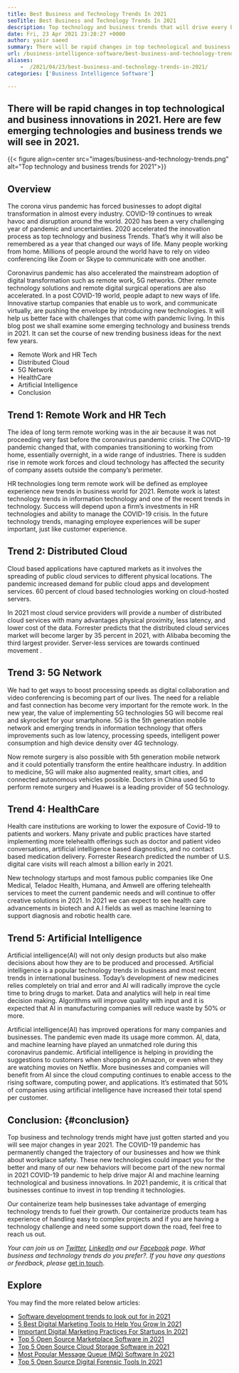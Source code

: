 ```yaml
---
title: Best Business and Technology Trends In 2021
seoTitle: Best Business and Technology Trends In 2021
description: Top technology and business trends that will drive every business in 2021. I believe every business around the world must adopt these new technology trends.
date: Fri, 23 Apr 2021 23:28:27 +0000
author: yasir saeed
summary: There will be rapid changes in top technological and business innovations in 2021. Here are few emerging technologies and business trends we will see in 2021.
url: /business-intelligence-software/best-business-and-technology-trends-in-2021/
aliases: 
    -  /2021/04/23/best-business-and-technology-trends-in-2021/
categories: ['Business Intelligence Software']

---
```

## There will be rapid changes in top technological and business innovations in 2021. Here are few emerging technologies and business trends we will see in 2021.

{{< figure align=center src="images/business-and-technology-trends.png" alt="Top technology and business trends for 2021">}}  

## **Overview**

The corona virus pandemic has forced businesses to adopt digital transformation in almost every industry. COVID-19 continues to wreak havoc and disruption around the world. 2020 has been a very challenging year of pandemic and uncertainties. 2020 accelerated the innovation process as top technology and business Trends. That’s why it will also be remembered as a year that changed our ways of life. Many people working from home. Millions of people around the world have to rely on video conferencing like Zoom or Skype to communicate with one another.

Coronavirus pandemic has also accelerated the mainstream adoption of digital transformation such as remote work, 5G networks. Other remote technology solutions and remote digital surgical operations are also accelerated. In a post COVID-19 world, people adapt to new ways of life. Innovative startup companies that enable us to work, and communicate virtually, are pushing the envelope by introducing new technologies. It will help us better face with challenges that come with pandemic living. In this blog post we shall examine some emerging technology and business trends in 2021. It can set the course of new trending business ideas for the next few years.

  * Remote Work and HR Tech
  * Distributed Cloud
  * 5G Network
  * HealthCare
  * Artificial Intelligence
  * Conclusion

## Trend 1: Remote Work and HR Tech

The idea of long term remote working was in the air because it was not proceeding very fast before the coronavirus pandemic crisis. The COVID-19 pandemic changed that, with companies transitioning to working from home, essentially overnight, in a wide range of industries. There is sudden rise in remote work forces and cloud technology has affected the security of company assets outside the company’s perimeter.

HR technologies long term remote work will be defined as employee experience new trends in business world for 2021. Remote work is latest technology trends in information technology and one of the recent trends in technology. Success will depend upon a firm’s investments in HR technologies and ability to manage the COVID-19 crisis. In the future technology trends, managing employee experiences will be super important, just like customer experience.

## Trend 2: Distributed Cloud

Cloud based applications have captured markets as it involves the spreading of public cloud services to different physical locations. The pandemic increased demand for public cloud apps and development services. 60 percent of cloud based technologies working on cloud-hosted servers.

In 2021 most cloud service providers will provide a number of distributed cloud services with many advantages physical proximity, less latency, and lower cost of the data. Forrester predicts that the distributed cloud services market will become larger by 35 percent in 2021, with Alibaba becoming the third largest provider. Server-less services are towards continued movement .

## Trend 3: 5G Network

We had to get ways to boost processing speeds as digital collaboration and video conferencing is becoming part of our lives. The need for a reliable and fast connection has become very important for the remote work. In the new year, the value of implementing 5G technologies 5G will become real and skyrocket for your smartphone. 5G is the 5th generation mobile network and emerging trends in information technology that offers improvements such as low latency, processing speeds, intelligent power consumption and high device density over 4G technology.

Now remote surgery is also possible with 5th generation mobile network and it could potentially transform the entire healthcare industry. In addition to medicine, 5G will make also augmented reality, smart cities, and connected autonomous vehicles possible. Doctors in China used 5G to perform remote surgery and Huawei is a leading provider of 5G technology.

## Trend 4: HealthCare

Health care institutions are working to lower the exposure of Covid-19 to patients and workers. Many private and public practices have started implementing more telehealth offerings such as doctor and patient video conversations, artificial intelligence based diagnostics, and no contact based medication delivery. Forrester Research predicted the number of U.S. digital care visits will reach almost a billion early in 2021.

New technology startups and most famous public companies like One Medical, Teladoc Health, Humana, and Amwell are offering telehealth services to meet the current pandemic needs and will continue to offer creative solutions in 2021. In 2021 we can expect to see health care advancements in biotech and A.I fields as well as machine learning to support diagnosis and robotic health care.

## Trend 5: Artificial Intelligence

Artificial intelligence(AI) will not only design products but also make decisions about how they are to be produced and processed. Artificial intelligence is a popular technology trends in business and most recent trends in international business. Today’s development of new medicines relies completely on trial and error and AI will radically improve the cycle time to bring drugs to market. Data and analytics will help in real time decision making. Algorithms will improve quality with input and it is expected that AI in manufacturing companies will reduce waste by 50% or more.

Artificial intelligence(AI) has improved operations for many companies and businesses. The pandemic even made its usage more common. AI, data, and machine learning have played an unmatched role during this coronavirus pandemic. Artificial intelligence is helping in providing the suggestions to customers when shopping on Amazon, or even when they are watching movies on Netflix. More businesses and companies will benefit from AI since the cloud computing continues to enable access to the rising software, computing power, and applications. It’s estimated that 50% of companies using artificial intelligence have increased their total spend per customer.

## Conclusion: {#conclusion}

Top business and technology trends might have just gotten started and you will see major changes in year 2021. The COVID-19 pandemic has permanently changed the trajectory of our businesses and how we think about workplace safety. These new technologies could impact you for the better and many of our new behaviors will become part of the new normal in 2021 COVID-19 pandemic to help drive major AI and machine learning technological and business innovations. In 2021 pandemic, it is critical that businesses continue to invest in top trending it technologies. 

Our containerize team help businesses take advantage of emerging technology trends to fuel their growth. Our containerize products team has experience of handling easy to complex projects and if you are having a technology challenge and need some support down the road, feel free to reach us out. 

_Your can join us on [Twitter][1], [LinkedIn][2] and our [Facebook][3] page. What business and technology trends do you prefer?. If you have any questions or feedback, please_ [get in touch][4].

## Explore

You may find the more related below articles:

  * [Software development trends to look out for in 2021][5]
  * [5 Best Digital Marketing Tools to Help You Grow In 2021][6]
  * [Important Digital Marketing Practices For Startups In 2021][7]
  * [Top 5 Open Source Marketplace Software in 2021][8]
  * [Top 5 Open Source Cloud Storage Software in 2021][9]
  * [Most Popular Message Queue (MQ) Software In 2021][10]
  * [Top 5 Open Source Digital Forensic Tools In 2021][11]

 [1]: https://twitter.com/containerize_co
 [2]: https://www.linkedin.com/company/containerize/
 [3]: http://facebook.com/containerize
 [4]: mailto:yasir.saeed@aspose.com
 [5]: https://blog.containerize.com/2021/04/09/software-development-trends-to-look-out-for-in-2021/
 [6]: https://blog.containerize.com/2021/01/03/5-best-digital-marketing-tools-to-help-you-grow-in-2021/
 [7]: https://blog.containerize.com/2021/04/30/important-digital-marketing-practices-for-startups-in-2021/
 [8]: https://blog.containerize.com/2021/05/07/top-5-open-source-marketplace-software-in-2021/
 [9]: https://blog.containerize.com/2021/06/25/top-5-open-source-cloud-storage-software-in-2021/
 [10]: https://blog.containerize.com/2021/07/09/top-5-open-source-message-queue-software-in-2021/
 [11]: https://blog.containerize.com/2021/08/30/top-5-open-source-digital-forensic-tools-in-2021/